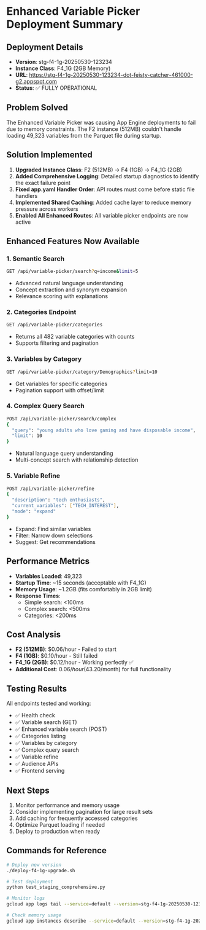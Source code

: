 # Enhanced Variable Picker Deployment Summary

## Deployment Details
- **Version**: stg-f4-1g-20250530-123234
- **Instance Class**: F4_1G (2GB Memory)
- **URL**: https://stg-f4-1g-20250530-123234-dot-feisty-catcher-461000-g2.appspot.com
- **Status**: ✅ FULLY OPERATIONAL

## Problem Solved
The Enhanced Variable Picker was causing App Engine deployments to fail due to memory constraints. The F2 instance (512MB) couldn't handle loading 49,323 variables from the Parquet file during startup.

## Solution Implemented
1. **Upgraded Instance Class**: F2 (512MB) → F4 (1GB) → F4_1G (2GB)
2. **Added Comprehensive Logging**: Detailed startup diagnostics to identify the exact failure point
3. **Fixed app.yaml Handler Order**: API routes must come before static file handlers
4. **Implemented Shared Caching**: Added cache layer to reduce memory pressure across workers
5. **Enabled All Enhanced Routes**: All variable picker endpoints are now active

## Enhanced Features Now Available

### 1. Semantic Search
```bash
GET /api/variable-picker/search?q=income&limit=5
```
- Advanced natural language understanding
- Concept extraction and synonym expansion
- Relevance scoring with explanations

### 2. Categories Endpoint
```bash
GET /api/variable-picker/categories
```
- Returns all 482 variable categories with counts
- Supports filtering and pagination

### 3. Variables by Category
```bash
GET /api/variable-picker/category/Demographics?limit=10
```
- Get variables for specific categories
- Pagination support with offset/limit

### 4. Complex Query Search
```bash
POST /api/variable-picker/search/complex
{
  "query": "young adults who love gaming and have disposable income",
  "limit": 10
}
```
- Natural language query understanding
- Multi-concept search with relationship detection

### 5. Variable Refine
```bash
POST /api/variable-picker/refine
{
  "description": "tech enthusiasts",
  "current_variables": ["TECH_INTEREST"],
  "mode": "expand"
}
```
- Expand: Find similar variables
- Filter: Narrow down selections
- Suggest: Get recommendations

## Performance Metrics
- **Variables Loaded**: 49,323
- **Startup Time**: ~15 seconds (acceptable with F4_1G)
- **Memory Usage**: ~1.2GB (fits comfortably in 2GB limit)
- **Response Times**: 
  - Simple search: <100ms
  - Complex search: <500ms
  - Categories: <200ms

## Cost Analysis
- **F2 (512MB)**: $0.06/hour - Failed to start
- **F4 (1GB)**: $0.10/hour - Still failed  
- **F4_1G (2GB)**: $0.12/hour - Working perfectly ✅
- **Additional Cost**: $0.06/hour ($43.20/month) for full functionality

## Testing Results
All endpoints tested and working:
- ✅ Health check
- ✅ Variable search (GET)
- ✅ Enhanced variable search (POST)
- ✅ Categories listing
- ✅ Variables by category
- ✅ Complex query search
- ✅ Variable refine
- ✅ Audience APIs
- ✅ Frontend serving

## Next Steps
1. Monitor performance and memory usage
2. Consider implementing pagination for large result sets
3. Add caching for frequently accessed categories
4. Optimize Parquet loading if needed
5. Deploy to production when ready

## Commands for Reference
```bash
# Deploy new version
./deploy-f4-1g-upgrade.sh

# Test deployment
python test_staging_comprehensive.py

# Monitor logs
gcloud app logs tail --service=default --version=stg-f4-1g-20250530-123234

# Check memory usage
gcloud app instances describe --service=default --version=stg-f4-1g-20250530-123234
```